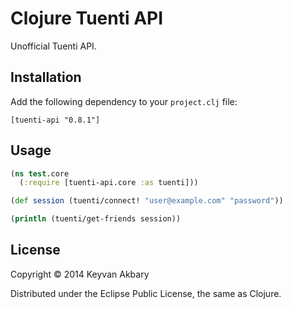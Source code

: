 # Clojure Tuenti API

Unofficial Tuenti API.

## Installation

Add the following dependency to your `project.clj` file:

    [tuenti-api "0.8.1"]

## Usage

```clojure
(ns test.core
  (:require [tuenti-api.core :as tuenti]))

(def session (tuenti/connect! "user@example.com" "password"))

(println (tuenti/get-friends session))
```

## License

Copyright © 2014 Keyvan Akbary

Distributed under the Eclipse Public License, the same as Clojure.
